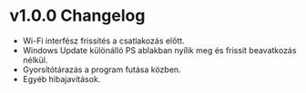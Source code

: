 v1.0.0 Changelog
=============

+ Wi-Fi interfész frissítés a csatlakozás előtt.
+ Windows Update különálló PS ablakban nyílik meg és frissít beavatkozás nélkül.
+ Gyorsítótárazás a program futása közben.
+ Egyéb hibajavítások.